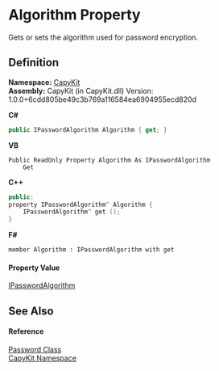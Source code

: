 # Algorithm Property


Gets or sets the algorithm used for password encryption.



## Definition
**Namespace:** <a href="N_CapyKit">CapyKit</a>  
**Assembly:** CapyKit (in CapyKit.dll) Version: 1.0.0+6cdd805be49c3b769a116584ea6904955ecd820d

**C#**
``` C#
public IPasswordAlgorithm Algorithm { get; }
```
**VB**
``` VB
Public ReadOnly Property Algorithm As IPasswordAlgorithm
	Get
```
**C++**
``` C++
public:
property IPasswordAlgorithm^ Algorithm {
	IPasswordAlgorithm^ get ();
}
```
**F#**
``` F#
member Algorithm : IPasswordAlgorithm with get
```



#### Property Value
<a href="T_CapyKit_IPasswordAlgorithm">IPasswordAlgorithm</a>

## See Also


#### Reference
<a href="T_CapyKit_Password">Password Class</a>  
<a href="N_CapyKit">CapyKit Namespace</a>  
